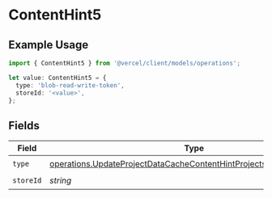 # ContentHint5

## Example Usage

```typescript
import { ContentHint5 } from '@vercel/client/models/operations';

let value: ContentHint5 = {
  type: 'blob-read-write-token',
  storeId: '<value>',
};
```

## Fields

| Field     | Type                                                                                                                                                       | Required           | Description |
| --------- | ---------------------------------------------------------------------------------------------------------------------------------------------------------- | ------------------ | ----------- |
| `type`    | [operations.UpdateProjectDataCacheContentHintProjectsResponse200Type](../../models/operations/updateprojectdatacachecontenthintprojectsresponse200type.md) | :heavy_check_mark: | N/A         |
| `storeId` | _string_                                                                                                                                                   | :heavy_check_mark: | N/A         |
